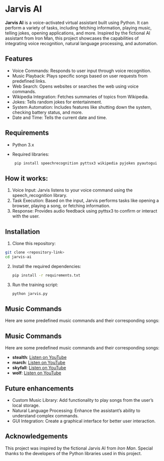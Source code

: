 
# Jarvis AI

**Jarvis AI** is a voice-activated virtual assistant built using Python. It can perform a variety of tasks, including fetching information, playing music, telling jokes, opening applications, and more. Inspired by the fictional AI assistant from Iron Man, this project showcases the capabilities of integrating voice recognition, natural language processing, and automation.
## Features

- Voice Commands: Responds to user input through voice recognition.
- Music Playback: Plays specific songs based on user requests from predefined links.
- Web Search: Opens websites or searches the web using voice commands.
- Wikipedia Integration: Fetches summaries of topics from Wikipedia.
- Jokes: Tells random jokes for entertainment.
- System Automation: Includes features like shutting down the system, checking battery status, and more.
- Date and Time: Tells the current date and time.
## Requirements 

- Python 3.x
 
- Required libraries:
  ```bash
   pip install speechrecognition pyttsx3 wikipedia pyjokes pyautogui psutil pyaudio
## How it works:

 1. Voice Input: Jarvis listens to your voice command using the speech_recognition library.
2. Task Execution: Based on the input, Jarvis performs tasks like opening a browser, playing a song, or fetching information.
3. Response: Provides audio feedback using pyttsx3 to confirm or interact with the user.
## Installation

1. Clone this repository:
  ```bash
git clone <repository-link>
cd jarvis-ai
 ```
2. Install the required dependencies:
   ```bash
   pip install -r requirements.txt

3. Run the training script:
   ```bash
   python jarvis.py
## Music Commands

Here are some predefined music commands and their corresponding songs:
## Music Commands
Here are some predefined music commands and their corresponding songs:
  
- **stealth**: [Listen on YouTube](https://www.youtube.com/watch?v=U47Tr9BB_wE)  
- **march**: [Listen on YouTube](https://www.youtube.com/watch?v=Xqeq4b5u_Xw)  
- **skyfall**: [Listen on YouTube](https://www.youtube.com/watch?v=DeumyOzKqgI&pp=ygUHc2t5ZmFsbA%3D%3D)  
- **wolf**: [Listen on YouTube](https://www.youtube.com/watch?v=ThCH0U6aJpU&list=PLnrGi_-oOR6wm0Vi-1OsiLiV5ePSPs9oF&index=21)  

## Future enhancements

- Custom Music Library: Add functionality to play songs from the user’s local storage.
- Natural Language Processing: Enhance the assistant’s ability to understand complex commands.
- GUI Integration: Create a graphical interface for better user interaction.
## Acknowledgements

This project was inspired by the fictional Jarvis AI from *Iron Man*. Special thanks to the developers of the Python libraries used in this project.
